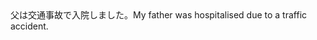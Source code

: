 <tr><td>父は交通事故で入院しました。<td><tr><tr><td>My father was hospitalised due to a traffic accident.<td><tr></table>

